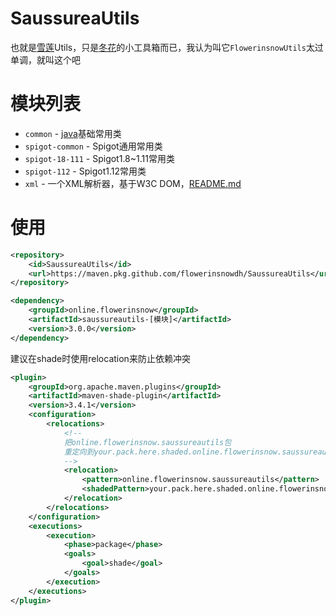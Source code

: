 # SaussureaUtils
也就是[雪莲](https://zh.wikipedia.org/wiki/%E9%9B%AA%E8%8E%B2)Utils，只是[冬花](https://github.com/flowerinsnowdh)的小工具箱而已，我认为叫它`FlowerinsnowUtils`太过单调，就叫这个吧

# 模块列表
- `common` - [java](https://zh.wikipedia.org/wiki/Java)基础常用类
- `spigot-common` - Spigot通用常用类
- `spigot-18-111` - Spigot1.8~1.11常用类
- `spigot-112` - Spigot1.12常用类
- `xml` - 一个XML解析器，基于W3C DOM，[README.md](saussureautils-xml/README.md)

# 使用
```xml
<repository>
    <id>SaussureaUtils</id>
    <url>https://maven.pkg.github.com/flowerinsnowdh/SaussureaUtils</url>
</repository>
```
```xml
<dependency>
    <groupId>online.flowerinsnow</groupId>
    <artifactId>saussureautils-[模块]</artifactId>
    <version>3.0.0</version>
</dependency>
```
建议在shade时使用relocation来防止依赖冲突
```xml
<plugin>
    <groupId>org.apache.maven.plugins</groupId>
    <artifactId>maven-shade-plugin</artifactId>
    <version>3.4.1</version>
    <configuration>
        <relocations>
            <!--
            把online.flowerinsnow.saussureautils包
            重定向到your.pack.here.shaded.online.flowerinsnow.saussureautils
            -->
            <relocation>
                <pattern>online.flowerinsnow.saussureautils</pattern>
                <shadedPattern>your.pack.here.shaded.online.flowerinsnow.saussureautils</shadedPattern>
            </relocation>
        </relocations>
    </configuration>
    <executions>
        <execution>
            <phase>package</phase>
            <goals>
                <goal>shade</goal>
            </goals>
        </execution>
    </executions>
</plugin>
```